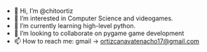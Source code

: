 - 👋 Hi, I’m @chitoortiz
- 👀 I’m interested in Computer Science and videogames.
- 🌱 I’m currently learning high-level python.
- 💞️ I’m looking to collaborate on pygame game development
- 📫 How to reach me: gmail -> ortizcanavatenacho17@gmail.com

<!---
chitoortiz/chitoortiz is a ✨ special ✨ repository because its `README.md` (this file) appears on your GitHub profile.
You can click the Preview link to take a look at your changes.
--->
